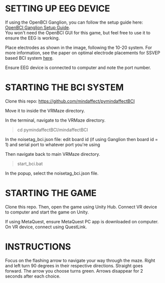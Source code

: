 # SETTING UP EEG DEVICE

If using the OpenBCI Ganglion, you can follow the setup guide here: [OpenBCI Ganglion Setup Guide](https://docs.openbci.com/GettingStarted/Boards/GanglionGS/).\
You won't need the OpenBCI GUI for this game, but feel free to use it to ensure the EEG is working. 

Place electrodes as shown in the image, following the 10-20 system. For more information, see the paper on optimal electrode placements for SSVEP based BCI system [here](https://ieeexplore.ieee.org/document/8914280).

Ensure EEG device is connected to computer and note the port number.


# STARTING THE BCI SYSTEM

Clone this repo: https://github.com/mindaffect/pymindaffectBCI

Move it to inside the VRMaze directory. 

In the terminal, navigate to the VRMaze directory. 

> cd pymindaffectBCI/mindaffectBCI

In the noisetag_bci.json file: edit board id (if using Ganglion then board id = 1) and serial port to whatever port you're using

Then navigate back to main VRMaze directory. 

> start_bci.bat

In the popup, select the noisetag_bci.json file.


# STARTING THE GAME

Clone this repo. Then, open the game using Unity Hub. Connect VR device to computer and start the game on Unity. 

If using MetaQuest, ensure MetaQuest PC app is downloaded on computer. On VR device, connect using QuestLink. 


# INSTRUCTIONS

Focus on the flashing arrow to navigate your way through the maze. Right and left turn 90 degrees in their respective directions. Straight goes forward. The arrow you choose turns green. Arrows disappear for 2 seconds after each choice.

